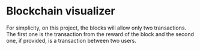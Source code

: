# Blockchain visualizer

For simplicity, on this project, the blocks will allow only two transactions. The first one is the transaction from the reward of the block and the second one, if provided, is a transaction between two users.
